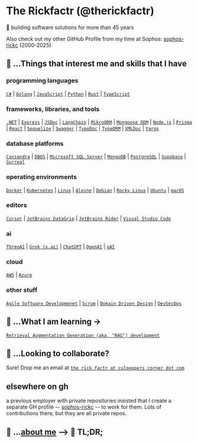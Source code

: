 # The Rickfactr (@therickfactr)
👋 building software solutions for more than 45 years

Also check out my other GitHub Profile from my time at Sophos: [sophos-rickc](https://github.com/sophos-rickc) (2000-2025)

## 👀 ...Things that interest me and skills that I have

### programming languages
[`C#`](https://dotnet.microsoft.com/en-us/languages/csharp) 
| [`Golang`](https://go.dev) 
| [`JavaScript`](https://developer.mozilla.org/en-US/docs/Web/JavaScript)
| [`Python`](https://www.python.org/) 
| [`Rust`](https://rust-lang.org) 
| [`TypeScript`](https://typescriptlang.org)

### frameworks, libraries, and tools
[`.NET`](https://dotnet.microsoft.com) 
| [`Express`](https://expressjs.com) 
| [`JSDoc`](https://jsdoc.app)
| [`LangChain`](https://www.langchain.com) 
| [`MikroORM`](https://mikro-orm.io) 
| [`Mongoose ODM`](https://mongoosejs.com)
| [`Node.js`](https://nodejs.org)
| [`Prisma`](https://www.prisma.io/) 
| [`React`](https://react.dev) 
| [`Sequelize`](https://sequelize.org/)
| [`Swagger`](https://swagger.io/)
| [`TypeDoc`](https://typedoc.org)
| [`TypeORM`](https://typeorm.io)
| [`XMLDoc`](https://learn.microsoft.com/en-us/dotnet/csharp/language-reference/xmldoc/)
| [`Yargs`](https://yargs.js.org)

### database platforms
[`Cassandra`](https://cassandra.apache.org/_/index.html)
| [`DBOS`](https://www.dbos.dev/)
| [`Microsoft SQL Server`](https://www.microsoft.com/en-us/sql-server)
| [`MongoDB`](https://www.mongodb.com)
| [`PostgreSQL`](https://www.postgresql.org)
| [`Supabase`](https://supabase.com)
| [`Surreal`](https://surrealdb.com)

### operating environments
[`Docker`](https://docker.com)
| [`Kubernetes`](https://kubernetes.io)
| [`Linux`](https://www.linux.org)
| [`Alpine`](https://wiki.alpinelinux.org/wiki/Main_Page)
| [`Debian`](https://www.debian.org)
| [`Rocky Linux`](https://rockylinux.org)
| [`Ubuntu`](https://ubuntu.com)
| [`macOS`](https://www.apple.com/macos)

### editors
[`Cursor`](https://cursor.com)
| [`JetBrains DataGrip`](https://www.jetbrains.com/datagrip/)
| [`JetBrains Rider`](https://www.jetbrains.com/rider/)
| [`Visual Studio Code`](https://code.visualstudio.com)

### ai
[`ThreoAI`](https://threo.synthreo.ai/)
| [`Grok (x.ai)`](https://grok.com)
| [`ChatGPT`](https://chatgpt.com/)
| [`OpenAI`](https://openai.com)
| [`xAI`](https://x.ai)

### cloud
[`AWS`](https://aws.amazon.com)
| [`Azure`](https://azure.microsoft.com)

### other stuff
[`Agile Software Developmenet`](https://en.wikipedia.org/wiki/Agile_software_development)
| [`Scrum`](https://www.scrum.org)
| [`Domain Driven Design`](https://domain-driven-software.com/an-introduction-to-domain-driven-design-ddd-1025bce518c2)
| [`DevSecOps`](https://www.devsecops.org)

## 🌱 ...What I am learning ->
[`Retrieval Augmentation Generation (aka, "RAG") development`](https://www.signitysolutions.com/blog/rag-architecture-techniques-use-cases)

## 💞️ ...Looking to collaborate? 
Sure! Drop me an email at [`the rick factr at culpeppers corner dot com`]()

## elsewhere on gh
a previous employer with private repositories insisted that I create a separate GH profile -- [sophos-rickc](https://github.com/sophos-rickc) -- to work for them. Lots of contributions there, but they are all private repos.

## 📖 ...[about me](ABOUTME.md) --> 🚫 TL;DR;
<!---
therickfactr/therickfactr is a ✨ special ✨ repository because its `README.md` (this file) appears on your GitHub profile.
You can click the Preview link to take a look at your changes.
--->
